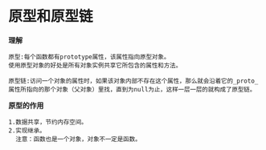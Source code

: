 # 原型和原型链

**理解**

```
原型:每个函数都有prototype属性，该属性指向原型对象。
使用原型对象的好处是所有对象实例共享它所包含的属性和方法。

原型链:访问一个对象的属性时，如果该对象内部不存在这个属性，那么就会沿着它的_proto_ 属性所指向的那个对象（父对象）里找，直到为null为止，这样一层一层的就构成了原型链。
```

**原型的作用**

```
1.数据共享，节约内存空间。
2.实现继承。
  注意：函数也是一个对象，对象不一定是函数。
```